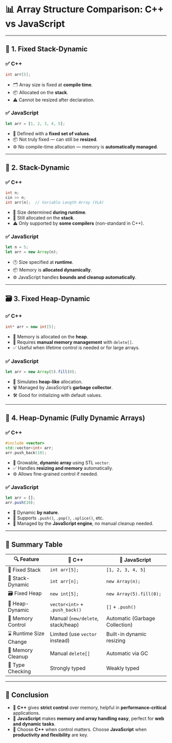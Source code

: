 
# 📊 Array Structure Comparison: C++ vs JavaScript

---

## 🧱 1. Fixed Stack-Dynamic

### ✅ C++
```cpp
int arr[5];
````

* 🗂️ Array size is fixed at **compile time**.
* 📦 Allocated on the **stack**.
* ⚠️ Cannot be resized after declaration.

### ✅ JavaScript

```javascript
let arr = [1, 2, 3, 4, 5];
```

* 🧾 Defined with a **fixed set of values**.
* 📦 Not truly fixed — can still be **resized**.
* ⚙️ No compile-time allocation — memory is **automatically managed**.

---

## 🔄 2. Stack-Dynamic

### ✅ C++

```cpp
int n;
cin >> n;
int arr[n];  // Variable Length Array (VLA)
```

* 🔧 Size determined **during runtime**.
* 📌 Still allocated on the **stack**.
* ⚠️ Only supported by **some compilers** (non-standard in C++).

### ✅ JavaScript

```javascript
let n = 5;
let arr = new Array(n);
```

* 🕐 Size specified at **runtime**.
* 📦 Memory is **allocated dynamically**.
* ⚙️ JavaScript handles **bounds and cleanup automatically**.

---

## 🗃️ 3. Fixed Heap-Dynamic

### ✅ C++

```cpp
int* arr = new int[5];
```

* 🧠 Memory is allocated on the **heap**.
* 🧼 Requires **manual memory management** with `delete[]`.
* ✅ Useful when lifetime control is needed or for large arrays.

### ✅ JavaScript

```javascript
let arr = new Array(5).fill(0);
```

* 🧠 Simulates **heap-like** allocation.
* 🗑️ Managed by JavaScript’s **garbage collector**.
* 🛠️ Good for initializing with default values.

---

## 🧬 4. Heap-Dynamic (Fully Dynamic Arrays)

### ✅ C++

```cpp
#include <vector>
std::vector<int> arr;
arr.push_back(10);
```

* 🌱 Growable, **dynamic array** using STL `vector`.
* ✅ Handles **resizing and memory** automatically.
* ⚙️ Allows fine-grained control if needed.

### ✅ JavaScript

```javascript
let arr = [];
arr.push(10);
```

* 🌿 Dynamic **by nature**.
* 🔁 Supports `.push()`, `.pop()`, `.splice()`, etc.
* 🤖 Managed by the **JavaScript engine**, no manual cleanup needed.

---

## 🧾 Summary Table

| 🔍 Feature            | 🧠 C++                            | 🤖 JavaScript                  |
| --------------------- | --------------------------------- | ------------------------------ |
| 🧱 Fixed Stack        | `int arr[5];`                     | `[1, 2, 3, 4, 5]`              |
| 🔄 Stack-Dynamic      | `int arr[n];`                     | `new Array(n);`                |
| 🗃️ Fixed Heap        | `new int[5];`                     | `new Array(5).fill(0);`        |
| 🧬 Heap-Dynamic       | `vector<int>` + `.push_back()`    | `[]` + `.push()`               |
| 🧠 Memory Control     | Manual (`new/delete`, stack/heap) | Automatic (Garbage Collection) |
| ⌛ Runtime Size Change | Limited (use `vector` instead)    | Built-in dynamic resizing      |
| 🧼 Memory Cleanup     | Manual `delete[]`                 | Automatic via GC               |
| 📌 Type Checking      | Strongly typed                    | Weakly typed                   |

---

## 🧠 Conclusion

* 💪 **C++** gives **strict control** over memory, helpful in **performance-critical** applications.
* 🤖 **JavaScript** makes **memory and array handling easy**, perfect for **web and dynamic tasks**.
* 🎯 Choose **C++** when control matters. Choose **JavaScript** when **productivity and flexibility** are key.

